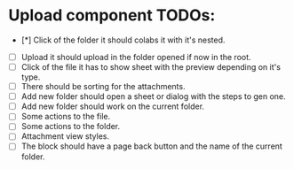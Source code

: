 # Upload component TODOs:

- [*] Click of the folder it should colabs it with it's nested.
- [ ] Upload it should upload in the folder opened if now in the root.
- [ ] Click of the file it has to show sheet with the preview depending on it's type.
- [ ] There should be sorting for the attachments.
- [ ] Add new folder should open a sheet or dialog with the steps to gen one.
- [ ] Add new folder should work on the current folder.
- [ ] Some actions to the file.
- [ ] Some actions to the folder.
- [ ] Attachment view styles.
- [ ] The block should have a page back button and the name of the current folder.
